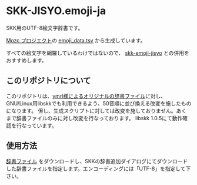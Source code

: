 # SKK-JISYO.emoji-ja

SKK用のUTF-8絵文字辞書です。

[Mozc プロジエクト](https://github.com/google/mozc)の [emoji_data.tsv](https://github.com/google/mozc/blob/master/src/data/emoji/emoji_data.tsv) から生成しています。

すべての絵文字を網羅しているわけではないので、 [skk-emoji-jisyo](https://github.com/uasi/skk-emoji-jisyo) との併用をおすすめします。

## このリポジトリについて
このリポジトリは、[ymrl様によるオリジナルの辞書ファイル](https://github.com/ymrl/SKK-JISYO.emoji-ja)に対し、GNU/Linux用libskkでも利用できるよう、50音順に並び換える改変を施したものになります。 
但し、生成スクリプトに対しては改変を施しておりません。あくまで辞書ファイルのみに対し改変を行なっております。
libskk 1.0.5にて動作確認を行なっています。

## 使用方法
[辞書ファイル](https://github.com/TranslucentFoxHuman/SKK-JISYO.emoji-ja/raw/master/SKK-JISYO.emoji-ja.utf8) をダウンロードし、SKKの辞書追加ダイアログにてダウンロードした辞書ファイルを指定します。エンコーディングには「UTF-8」を指定して下さい。
